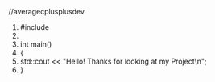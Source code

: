 //averagecplusplusdev

1. #include <iostream>
2. 
3. int main()
4. {
5.   std::cout << "Hello! Thanks for looking at my Project\n";
6. }
